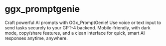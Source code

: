 # ggx_promptgenie
Craft powerful AI prompts with GGx_PromptGenie! Use voice or text input to send tasks securely to your GPT-4 backend. Mobile-friendly, with dark mode, copy/share features, and a clean interface for quick, smart AI responses anytime, anywhere.
